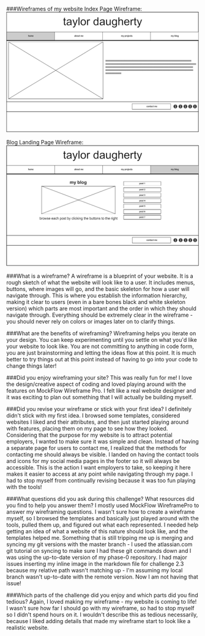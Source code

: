 ###Wireframes of my website
Index Page Wireframe:
![Alt text](wireframe-index.png)

Blog Landing Page Wireframe:
![Alt text](wireframe-blog-index.png)

###What is a wireframe?
A wireframe is a blueprint of your website. It is a rough sketch of what the website will look like to a user. It includes menus, buttons, where images will go, and the basic skeleton for how a user will navigate through. This is where you establish the information hierarchy, making it clear to users (even in a bare bones black and white skeleton version) which parts are most important and the order in which they should navigate through. Everything should be extremely clear in the wireframe - you should never rely on colors or images later on to clarify things.

###What are the benefits of wireframing?
Wireframing helps you iterate on your design. You can keep experimenting until you settle on what you'd like your website to look like. You are not committing to anything in code form, you are just brainstorming and letting the ideas flow at this point. It is much better to try things out at this point instead of having to go into your code to change things later!

###Did you enjoy wireframing your site?
This was really fun for me! I love the design/creative aspect of coding and loved playing around with the features on MockFlow Wireframe Pro. I felt like a real website designer and it was exciting to plan out something that I will actually be building myself.

###Did you revise your wireframe or stick with your first idea?
I definitely didn't stick with my first idea. I browsed some templates, considered websites I liked and their attributes, and then just started playing around with features, placing them on my page to see how they looked. Considering that the purpose for my website is to attract potential employers, I wanted to make sure it was simple and clean. Instead of having a separate page for users to contact me, I realized that the methods for contacting me should always be visible. I landed on having the contact tools and icons for my social media pages in the footer so it will always be accessible. This is the action I want employers to take, so keeping it here makes it easier to access at any point while navigating through my page. I had to stop myself from continually revising because it was too fun playing with the tools!

###What questions did you ask during this challenge? What resources did you find to help you answer them?
I mostly used MockFlow WireframePro to answer my wireframing questions. I wasn't sure how to create a wireframe myself, so I browsed the templates and basically just played around with the tools, pulled them up, and figured out what each represented. I needed help getting an idea of what a website of this nature should look like, and the templates helped me. Something that is still tripping me up is merging and syncing my git versions with the master branch - I used the atlassian.com git tutorial on syncing to make sure I had these git commands down and I was using the up-to-date version of my phase-0 repository. I had major issues inserting my inline image in the markdown file for challenge 2.3 because my relative path wasn't matching up - I'm assuming my local branch wasn't up-to-date with the remote version. Now I am not having that issue!

###Which parts of the challenge did you enjoy and which parts did you find tedious?
Again, I loved making my wireframe - my website is coming to life! I wasn't sure how far I should go with my wireframe, so had to stop myself so I didn't spend hours on it. I wouldn't describe this as tedious necessarily, because I liked adding details that made my wireframe start to look like a realistic website.
